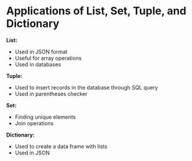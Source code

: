 # Applications of List, Set, Tuple, and Dictionary

**List:**

* Used in JSON format
* Useful for array operations
* Used in databases

**Tuple:**

* Used to insert records in the database through SQL query
* Used in parentheses checker

**Set:**

* Finding unique elements
* Join operations

**Dictionary:**

* Used to create a data frame with lists
* Used in JSON

